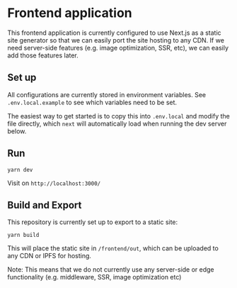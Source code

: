 # Frontend application

This frontend application is currently configured to use Next.js as a static site generator so that we can easily port the site hosting to any CDN. If we need server-side features (e.g. image optimization, SSR, etc), we can easily add those features later.

## Set up

All configurations are currently stored in environment variables.
See `.env.local.example` to see which variables need to be set.

The easiest way to get started is to copy this into `.env.local` and modify the file directly, which `next` will automatically load when running the dev server below.

## Run

```
yarn dev
```

Visit on `http://localhost:3000/`

## Build and Export

This repository is currently set up to export to a static site:

```
yarn build
```

This will place the static site in `/frontend/out`, which can be uploaded to any CDN or IPFS for hosting.

Note: This means that we do not currently use any server-side or edge functionality (e.g. middleware, SSR, image optimization etc)
